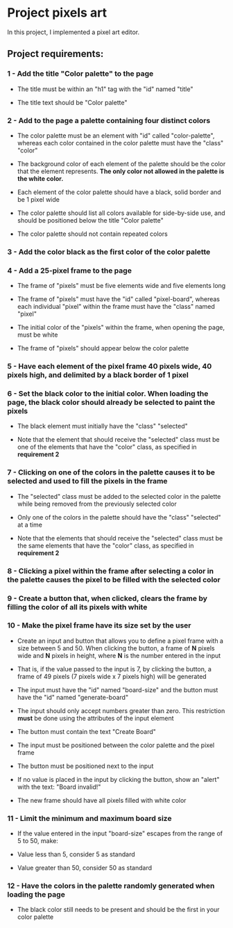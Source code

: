# Project pixels art

In this project, I implemented a pixel art editor.

## Project requirements:

### 1 - Add the title "Color palette" to the page

- The title must be within an "h1" tag with the "id" named "title"

- The title text should be "Color palette"

### 2 - Add to the page a palette containing four distinct colors

- The color palette must be an element with "id" called "color-palette", whereas each color contained in the color palette must have the "class" "color"

- The background color of each element of the palette should be the color that the element represents. **The only color not allowed in the palette is the white color.**

- Each element of the color palette should have a black, solid border and be 1 pixel wide

- The color palette should list all colors available for side-by-side use, and should be positioned below the title "Color palette"

- The color palette should not contain repeated colors

### 3 - Add the color **black** as the first color of the color palette

### 4 - Add a 25-pixel frame to the page

- The frame of "pixels" must be five elements wide and five elements long

- The frame of "pixels" must have the "id" called "pixel-board", whereas each individual "pixel" within the frame must have the "class" named "pixel"

- The initial color of the "pixels" within the frame, when opening the page, must be white

- The frame of "pixels" should appear below the color palette

### 5 - Have each element of the pixel frame 40 pixels wide, 40 pixels high, and delimited by a black border of 1 pixel

### 6 - Set the black color to the initial color. When loading the page, the black color should already be selected to paint the pixels

- The black element must initially have the "class" "selected"

- Note that the element that should receive the "selected" class must be one of the elements that have the "color" class, as specified in **requirement 2**

### 7 - Clicking on one of the colors in the palette causes it to be selected and used to fill the pixels in the frame

- The "selected" class must be added to the selected color in the palette while being removed from the previously selected color

- Only one of the colors in the palette should have the "class" "selected" at a time

- Note that the elements that should receive the "selected" class must be the same elements that have the "color" class, as specified in **requirement 2**

### 8 - Clicking a pixel within the frame after selecting a color in the palette causes the pixel to be filled with the selected color

### 9 - Create a button that, when clicked, clears the frame by filling the color of all its pixels with white

### 10 - Make the pixel frame have its size set by the user

- Create an input and button that allows you to define a pixel frame with a size between 5 and 50. When clicking the button, a frame of **N** pixels wide and **N** pixels in height, where **N** is the number entered in the input

- That is, if the value passed to the input is 7, by clicking the button, a frame of 49 pixels (7 pixels wide x 7 pixels high) will be generated

- The input must have the "id" named "board-size" and the button must have the "id" named "generate-board"

- The input should only accept numbers greater than zero. This restriction **must** be done using the attributes of the input element

- The button must contain the text "Create Board"

- The input must be positioned between the color palette and the pixel frame

- The button must be positioned next to the input

- If no value is placed in the input by clicking the button, show an "alert" with the text: "Board invalid!"

- The new frame should have all pixels filled with white color

### 11 - Limit the minimum and maximum board size

- If the value entered in the input "board-size" escapes from the range of 5 to 50, make:

- Value less than 5, consider 5 as standard

- Value greater than 50, consider 50 as standard

### 12 - Have the colors in the palette randomly generated when loading the page

- The black color still needs to be present and should be the first in your color palette

